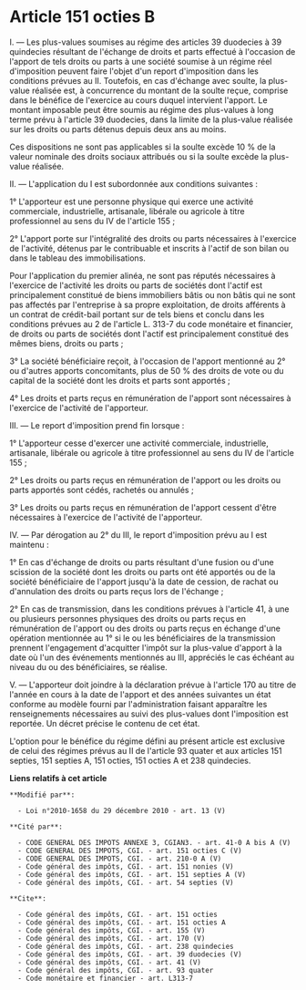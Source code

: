 # Article 151 octies B

I. ― Les plus-values soumises au régime des articles 39 duodecies à 39 quindecies résultant de l'échange de droits et parts
effectué à l'occasion de l'apport de tels droits ou parts à une société soumise à un régime réel d'imposition peuvent faire
l'objet d'un report d'imposition dans les conditions prévues au II. Toutefois, en cas d'échange avec soulte, la plus-value
réalisée est, à concurrence du montant de la soulte reçue, comprise dans le bénéfice de l'exercice au cours duquel intervient
l'apport. Le montant imposable peut être soumis au régime des plus-values à long terme prévu à l'article 39 duodecies, dans
la limite de la plus-value réalisée sur les droits ou parts détenus depuis deux ans au moins. 

Ces dispositions ne sont pas applicables si la soulte excède 10 % de la valeur nominale des droits sociaux attribués ou si la
soulte excède la plus-value réalisée. 

II. ― L'application du I est subordonnée aux conditions suivantes : 

1° L'apporteur est une personne physique qui exerce une activité commerciale, industrielle, artisanale, libérale ou agricole
à titre professionnel au sens du IV de l'article 155 ; 

2° L'apport porte sur l'intégralité des droits ou parts nécessaires à l'exercice de l'activité, détenus par le contribuable
et inscrits à l'actif de son bilan ou dans le tableau des immobilisations. 

Pour l'application du premier alinéa, ne sont pas réputés nécessaires à l'exercice de l'activité les droits ou parts de
sociétés dont l'actif est principalement constitué de biens immobiliers bâtis ou non bâtis qui ne sont pas affectés par
l'entreprise à sa propre exploitation, de droits afférents à un contrat de crédit-bail portant sur de tels biens et conclu
dans les conditions prévues au 2 de l'article L. 313-7 du code monétaire et financier, de droits ou parts de sociétés dont
l'actif est principalement constitué des mêmes biens, droits ou parts ; 

3° La société bénéficiaire reçoit, à l'occasion de l'apport mentionné au 2° ou d'autres apports concomitants, plus de 50 %
des droits de vote ou du capital de la société dont les droits et parts sont apportés ; 

4° Les droits et parts reçus en rémunération de l'apport sont nécessaires à l'exercice de l'activité de l'apporteur. 

III. ― Le report d'imposition prend fin lorsque : 

1° L'apporteur cesse d'exercer une activité commerciale, industrielle, artisanale, libérale ou agricole à titre professionnel
au sens du IV de l'article 155 ; 

2° Les droits ou parts reçus en rémunération de l'apport ou les droits ou parts apportés sont cédés, rachetés ou annulés ; 

3° Les droits ou parts reçus en rémunération de l'apport cessent d'être nécessaires à l'exercice de l'activité de
l'apporteur. 

IV. ― Par dérogation au 2° du III, le report d'imposition prévu au I est maintenu : 

1° En cas d'échange de droits ou parts résultant d'une fusion ou d'une scission de la société dont les droits ou parts ont
été apportés ou de la société bénéficiaire de l'apport jusqu'à la date de cession, de rachat ou d'annulation des droits ou
parts reçus lors de l'échange ; 

2° En cas de transmission, dans les conditions prévues à l'article 41, à une ou plusieurs personnes physiques des droits ou
parts reçus en rémunération de l'apport ou des droits ou parts reçus en échange d'une opération mentionnée au 1° si le ou les
bénéficiaires de la transmission prennent l'engagement d'acquitter l'impôt sur la plus-value d'apport à la date où l'un des
événements mentionnés au III, appréciés le cas échéant au niveau du ou des bénéficiaires, se réalise. 

V. ― L'apporteur doit joindre à la déclaration prévue à l'article 170 au titre de l'année en cours à la date de l'apport et
des années suivantes un état conforme au modèle fourni par l'administration faisant apparaître les renseignements nécessaires
au suivi des plus-values dont l'imposition est reportée. Un décret précise le contenu de cet état. 

L'option pour le bénéfice du régime défini au présent article est exclusive de celui des régimes prévus au II de l'article 93
quater et aux articles 151 septies, 151 septies A, 151 octies, 151 octies A et 238 quindecies.

**Liens relatifs à cet article**

	**Modifié par**:

	  - Loi n°2010-1658 du 29 décembre 2010 - art. 13 (V)

	**Cité par**:

	  - CODE GENERAL DES IMPOTS ANNEXE 3, CGIAN3. - art. 41-0 A bis A (V)
	  - CODE GENERAL DES IMPOTS, CGI. - art. 151 octies C (V)
	  - CODE GENERAL DES IMPOTS, CGI. - art. 210-0 A (V)
	  - Code général des impôts, CGI. - art. 151 nonies (V)
	  - Code général des impôts, CGI. - art. 151 septies A (V)
	  - Code général des impôts, CGI. - art. 54 septies (V)

	**Cite**:

	  - Code général des impôts, CGI. - art. 151 octies
	  - Code général des impôts, CGI. - art. 151 octies A
	  - Code général des impôts, CGI. - art. 155 (V)
	  - Code général des impôts, CGI. - art. 170 (V)
	  - Code général des impôts, CGI. - art. 238 quindecies
	  - Code général des impôts, CGI. - art. 39 duodecies (V)
	  - Code général des impôts, CGI. - art. 41 (V)
	  - Code général des impôts, CGI. - art. 93 quater
	  - Code monétaire et financier - art. L313-7
